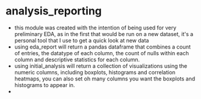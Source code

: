 # analysis_reporting
- this module was created with the intention of being used for very preliminary EDA, as in the first that would be run on a new dataset, it's a personal tool that I use to get a quick look at new data
- using eda_report will return a pandas dataframe that combines a count of entries, the datatype of each column, the count of nulls within each column and descriptive statistics for each column.
- using initial_analysis will return a collection of visualizations using the numeric columns, including boxplots, histograms and correlation heatmaps, you can also set oh many columns you want the boxplots and histograms to appear in.
- 